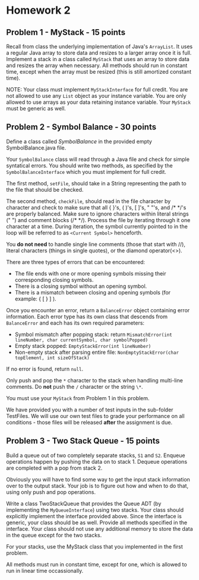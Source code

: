 # Homework 2


## Problem 1 - MyStack - 15 points

Recall from class the underlying implementation of Java's `ArrayList`. It uses a regular Java array to store data and resizes to a larger array once it is full. Implement a stack in a class called `MyStack` that uses an array to store data and resizes the array when necessary. All methods should run in constant time, except when the array must be resized (this is still amortized constant time).

NOTE: Your class must implement `MyStackInterface` for full credit. You are not allowed to use any `List` object as your instance variable. You are only allowed to use arrays as your data retaining instance variable. Your `MyStack` must be generic as well.

## Problem 2 - Symbol Balance - 30 points

Define a class called *SymbolBalance* in the provided empty SymbolBalance.java file.

Your `SymbolBalance` class will read through a Java file and check for simple syntatical errors. You should write two methods, as specified by the `SymbolBalanceInterface` which you must implement for full credit.

The first method, `setFile`, should take in a String representing the path to the file that should be checked.

The second method, `checkFile`, should read in the file character by character and check to make sure that all { }'s, ( )'s, [ ]'s, " "'s, and /\* \*/'s are properly balanced. Make sure to ignore characters within literal strings (" ") and comment blocks (/\* \*/). Process the file by iterating through it one character at a time. During iteration, the symbol currently pointed to in the loop will be referred to as `<Current Symbol>` henceforth.

You **do not need** to handle single line comments (those that start with //), literal characters (things in single quotes), or the diamond operator(<>).

There are three types of errors that can be encountered:

* The file ends with one or more opening symbols missing their corresponding closing symbols.
* There is a closing symbol without an opening symbol.
* There is a mismatch between closing and opening symbols (for example: { [ } ] ).

Once you encounter an error, return a `BalanceError` object containing error information. Each error type has its own class that descends from `BalanceError` and each has its own required parameters:

- Symbol mismatch after popping stack: return `MismatchError(int lineNumber, char currentSymbol, char symbolPopped)`
- Empty stack popped: `EmptyStackError(int lineNumber)`
- Non-empty stack after parsing entire file: `NonEmptyStackError(char topElement, int sizeOfStack)`

If no error is found, return `null`.

Only push and pop the `*` character to the stack when handling multi-line comments. Do **not** push the `/` character or the string `\*`.

You must use your `MyStack` from Problem 1 in this problem.

We have provided you with a number of test inputs in the sub-folder TestFiles. We will use our own test files to grade your performance on all conditions - those files will be released **after** the assignment is due.


## Problem 3 - Two Stack Queue - 15 points

Build a queue out of two completely separate stacks, `S1` and `S2`. Enqueue operations happen by pushing the data on to stack 1.
Dequeue operations are completed with a pop from stack 2.  

Obviously you will have to find some way to get the input stack information over to the output stack.  Your job is to figure out how and when to do that, using only push and pop operations.

Write a class TwoStackQueue that provides the Queue ADT (by implementing the `MyQueueInterface`) using two stacks. Your class should explicitly implement the interface provided above.  Since the interface is generic, your class should be as well. Provide all methods specified in the interface. Your class should not use any additional memory to store the data in the queue except for the two stacks. 

For your stacks, use the MyStack class that you implemented in the first problem.

All methods must run in constant time, except for one, which is allowed to run in linear time occassionally.